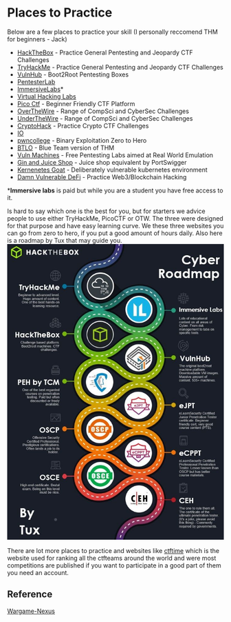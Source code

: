 # Places to Practice

Below are a few places to practice your skill (I personally reccomend THM for beginners - Jack)

- [HackTheBox](https://www.hackthebox.eu/) - Practice General Pentesting and Jeopardy CTF Challenges 
- [TryHackMe](https://tryhackme.com/) - Practice General Pentesting and Jeopardy CTF Challenges
- [VulnHub](vulnhub.com/) - Boot2Root Pentesting Boxes
- [PentesterLab](https://pentesterlab.com)
- [ImmersiveLabs](https://dca.immersivelabs.online)*
- [Virtual Hacking Labs](https://www.virtualhackinglabs.com/)
- [Pico Ctf](https://www.picoctf.org/) -  Beginner Friendly CTF Platform
- [OverTheWire](https://overthewire.org/wargames/) - Range of CompSci and CyberSec Challenges
- [UnderTheWire](https://underthewire.tech/) - Range of CompSci and CyberSec Challenges
- [CryptoHack](https://cryptohack.org) - Practice Crypto CTF Challenges
- [IO](https://io.netgarage.org/)
- [pwncollege](https://pwn.college/) - Binary Exploitation Zero to Hero
- [BTLO](https://blueteamlabs.online/) - Blue Team version of THM
- [Vuln Machines](https://vulnmachines.com/) - Free Pentesting Labs aimed at Real World Emulation
- [Gin and Juice Shop](https://portswigger.net/blog/gin-and-juice-shop-put-your-scanner-to-the-test) - Juice shop equivalent by PortSwigger
- [Kernenetes Goat](https://github.com/madhuakula/kubernetes-goat) - Deliberately vulnerable kubernetes environment
- [Damn Vulnerable DeFi](https://www.damnvulnerabledefi.xyz/) - Practice Web3/Blockchain Hacking


***Immersive labs** is paid but while you are a student you have free access to it.

Is hard to say which one is the best for you, but for starters we advice people to use either TryHackMe, PicoCTF or OTW. The three were designed for that purpose and have easy learning curve. We these three websites you can go from zero to hero, if you put a good amount of hours daily. Also here is a roadmap by Tux that may guide you.
![](CyberRoadmap.png)

There are lot more places to practice and websites like [ctftime](https://ctftime.org) which is the website used for ranking all the ctfteams around the world and were most competitions are published if you want to participate in a good part of them you need an account.

## Reference

[Wargame-Nexus](https://github.com/zardus/wargame-nexus)
